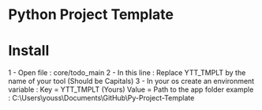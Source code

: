 # Python Project Template

# Install
1 - Open file :
core/todo_main 
2 - In this line :
    Replace YTT_TMPLT by the name of your tool (Should be Capitals)
3 - In your os create an environment variable :
    Key = YTT_TMPLT (Yours)
    Value = Path to the app folder example :
        C:\Users\youss\Documents\GitHub\Py-Project-Template